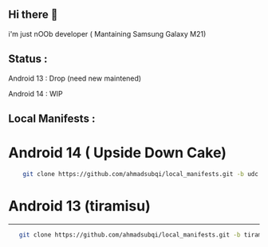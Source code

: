 Hi there 👋
---------
i'm just nOOb developer ( Mantaining Samsung Galaxy M21)

Status :
--------
Android 13 : Drop (need new maintened)

Android 14 : WIP

Local Manifests :
------------
# Android 14 ( Upside Down Cake) #
```bash
    git clone https://github.com/ahmadsubqi/local_manifests.git -b udc .repo/local_manifests
```
# Android 13 (tiramisu) #
----------------
```bash
   git clone https://github.com/ahmadsubqi/local_manifests.git -b tiramisu .repo/local_manifests
```
